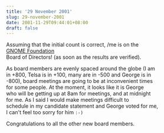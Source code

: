 ```yaml
---
title: '29 November 2001'
slug: 29-november-2001
date: 2001-11-29T09:44:01+08:00
draft: false
---
```


Assuming that the initial count is correct, /me is on the\
[GNOME Foundation](http://foundation.gnome.org/)\
Board of Directors! (as soon as the results are verified).

As board members are evenly spaced around the globe (I am\
in +800, Telsa is in +100, many are in -500 and George is in\
-800), board meetings are going to be at inconvenient times\
for some people. At the moment, it looks like it is George\
who will be getting up at 8am for meetings, and at midnight\
for me. As I said I would make meetings difficult to\
schedule in my candidate statement and George voted for me,\
I can\'t feel too sorry for him `:-)`

Congratulations to all the other new board members.
